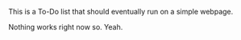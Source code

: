 This is a To-Do list that should eventually run on a simple webpage.

Nothing works right now so. Yeah.
